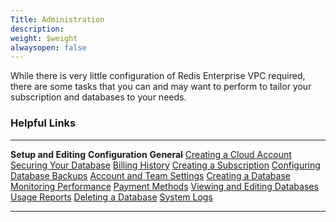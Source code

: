 ```yaml
---
Title: Administration
description: 
weight: $weight
alwaysopen: false
---
```

While there is very little configuration of Redis Enterprise VPC
required, there are some tasks that you can and may want to perform to
tailor your subscription and databases to your needs.

### Helpful Links

  --------------------------------------------------------------------------------------------------------------------------------- ------------------------------------------------------------------------------------------------------------------- -------------------------------------------------------------------------------------------------------
  **Setup and Editing**                                                                                                             **Configuration**                                                                                                   **General**
  [Creating a Cloud Account](/redis-cloud-private-documentation/administration/setup-and-editing/creating-cloud-account/)           [Securing Your Database](/redis-cloud-private-documentation/administration/configuration/securing-your-database/)   [Billing History](/redis-cloud-private-documentation/administration/billing-history/)
  [Creating a Subscription](/redis-cloud-private-documentation/administration/setup-and-editing/creating-subscription/)             [Configuring Database Backups](/redis-cloud-private-documentation/administration/configuration/backups/)            [Account and Team Settings](/redis-cloud-private-documentation/administration/account-team-settings/)
  [Creating a Database](/redis-cloud-private-documentation/administration/setup-editing/creating-databases/)                        [Monitoring Performance](/redis-cloud-private-documentation/administration/configuration/monitoring-performance/)   [Payment Methods](/redis-cloud-private-documentation/administration/payment-methods/)
  [Viewing and Editing Databases](/redis-cloud-private-documentation/administration/setup-and-editing/viewing-editing-databases/)                                                                                                                       [Usage Reports](/redis-cloud-private-documentation/administration/usage-reports/)
  [Deleting a Database](/redis-cloud-private-documentation/administration/setup-editing/deleting-database/)                                                                                                                                             [System Logs](/redis-cloud-private-documentation/administration/system-logs/)
  --------------------------------------------------------------------------------------------------------------------------------- ------------------------------------------------------------------------------------------------------------------- -------------------------------------------------------------------------------------------------------

